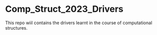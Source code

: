 # Comp_Struct_2023_Drivers
This repo wiil contains the drivers learnt in the course of computational structures.
